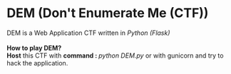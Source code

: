 # DEM (Don't Enumerate Me (CTF))
DEM is a Web Application CTF written in <i>Python (Flask)</i><br><br><b>How to play DEM?</b><br><b>Host</b> this CTF with <b>command : </b><i>python DEM.py</i> or with gunicorn and try to hack the application.
